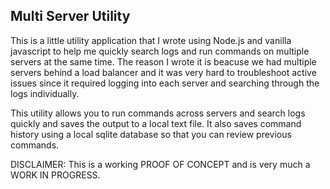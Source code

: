 ## Multi Server Utility

This is a little utility application that I wrote using Node.js and vanilla javascript to help me quickly search logs and run commands on multiple servers at the same time. The reason I wrote it is beacuse we had multiple servers behind a load balancer and it was very hard to troubleshoot active issues since it required logging into each server and searching through the logs individually.

This utility allows you to run commands across servers and search logs quickly and saves the output to a local text file. It also saves command history using a local sqlite database so that you can review previous commands.

DISCLAIMER: This is a working PROOF OF CONCEPT and is very much a WORK IN PROGRESS.
